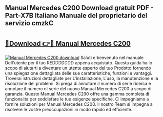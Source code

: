 ## Manual Mercedes C200 Download gratuit PDF - Part-X7B Italiano Manuale del proprietario del servizio cmzkC

# <h2><a href="http://dfgvux2.blite.top/?on=Manual+Mercedes+C200">🔗Download 👉🔴 Manual Mercedes C200</a></h2>

[![Manual Mercedes C200 download](https://i.imgur.com/lujVjoI.png)](http://dfgvux2.blite.top/?on=Manual+Mercedes+C200)
Saluti e benvenuto nel manuale Dell'utente per il tuo REDDDDDDD appena acquistato. Questa guida ha lo scopo di aiutarti a diventare un utente esperto del tuo Prodotto fornendo una spiegazione dettagliata delle sue caratteristiche, funzioni e vantaggi. Troverai istruzioni dettagliate per L'installazione, L'uso, la manutenzione e la risoluzione dei problemi. Si prega di annotare il numero di serie ricerca e annotare il numero di serie del nuovo Manual Mercedes C200 a scopo di garanzia. Questo Manual Mercedes C200 offre una gamma completa di funzionalità per soddisfare le tue esigenze specifiche. Ci impegniamo a fornire soluzioni per Manual Mercedes C200. Il nostro Team si impegna a risolvere le vostre preoccupazioni in modo rapido ed efficiente.
